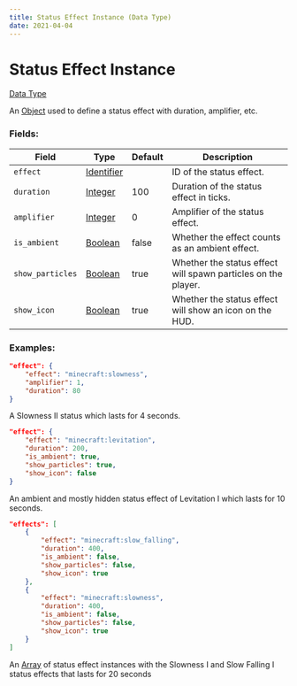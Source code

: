 ```yaml
---
title: Status Effect Instance (Data Type)
date: 2021-04-04
---
```


# Status Effect Instance

[Data Type](../data_types.md)

An [Object](object.md) used to define a status effect with duration, amplifier, etc.

### Fields:

Field  | Type | Default | Description
-------|-----|---------------|-------------
`effect` | [Identifier](identifier.md) | | ID of the status effect.
`duration` | [Integer](integer.md) | 100 | Duration of the status effect in ticks.
`amplifier` | [Integer](integer.md) | 0 | Amplifier of the status effect.
`is_ambient` | [Boolean](boolean.md) | false | Whether the effect counts as an ambient effect.
`show_particles` | [Boolean](boolean.md) | true | Whether the status effect will spawn particles on the player.
`show_icon` | [Boolean](boolean.md) | true | Whether the status effect will show an icon on the HUD.

### Examples:

```json
"effect": {
    "effect": "minecraft:slowness",
    "amplifier": 1,
    "duration": 80
}
```

A Slowness II status which lasts for 4 seconds.
<br>

```json
"effect": {
    "effect": "minecraft:levitation",
    "duration": 200,
    "is_ambient": true,
    "show_particles": true,
    "show_icon": false
}
```

An ambient and mostly hidden status effect of Levitation I which lasts for 10 seconds.
<br>

```json
"effects": [
    {
        "effect": "minecraft:slow_falling",
        "duration": 400,
        "is_ambient": false,
        "show_particles": false,
        "show_icon": true
    },
    {
        "effect": "minecraft:slowness",
        "duration": 400,
        "is_ambient": false,
        "show_particles": false,
        "show_icon": true
    }
]
```
An [Array](array.md) of status effect instances with the Slowness I and Slow Falling I status effects that lasts for 20 seconds